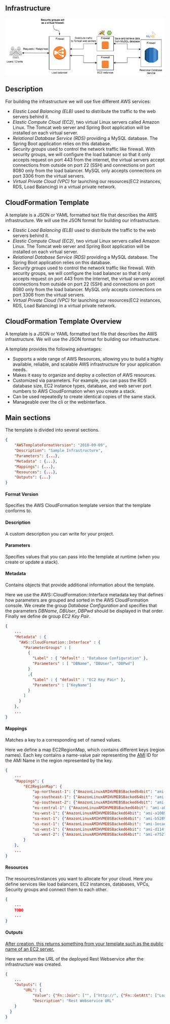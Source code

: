 ## Infrastructure
![simple_mockup](images/simple_overview.png)


## Description
For building the infrastructure we will use five different AWS services:

- *Elastic Load Balancing (ELB)* used to distribute the traffic to the web servers behind it.
- *Elastic Compute Cloud (EC2)*, two virtual Linux servers called Amazon Linux. The Tomcat web server and Spring Boot application will be installed on each virtual server.
- *Relational Database Service (RDS)* providing a MySQL database. The Spring Boot application relies on this database. 
- *Security groups* used to control the network traffic like firewall. With security groups, we will configure the load balancer so that it only accepts request on port 443 from the internet, the virtual servers accept connections from outside on port 22 (SSH) and connections on port 8080 only from the load balancer. MySQL only accepts connections on port 3306 from the virtual servers.
- *Virtual Private Cloud (VPC)* for launching our resources(EC2 instances, RDS, Load Balancing) in a virtual private network.

## CloudFormation Template
A template is a JSON or YAML formatted text file that describes the AWS infrastructure. We will use the JSON format for building our infrastructure.

- *Elastic Load Balancing (ELB)* used to distribute the traffic to the web servers behind it.
- *Elastic Compute Cloud (EC2)*, two virtual Linux servers called Amazon Linux. The Tomcat web server and Spring Boot application will be installed on each virtual server.
- *Relational Database Service (RDS)* providing a MySQL database. The Spring Boot application relies on this database. 
- *Security groups* used to control the network traffic like firewall. With security groups, we will configure the load balancer so that it only accepts request on port 443 from the internet, the virtual servers accept connections from outside on port 22 (SSH) and connections on port 8080 only from the load balancer. MySQL only accepts connections on port 3306 from the virtual servers.
- *Virtual Private Cloud (VPC)* for launching our resources(EC2 instances, RDS, Load Balancing) in a virtual private network.

## CloudFormation Template Overview
A template is a JSON or YAML formatted text file that describes the AWS infrastructure. We will use the JSON format for building our infrastructure.

A template provides the following advantages:

- Supports a wide range of AWS Resources, allowing you to build a highly available, reliable, and scalable AWS infrastructure for your application needs.
- Makes it easy to organize and deploy a collection of AWS resources.
- Customized via parameters. For example, you can pass the RDS database size, EC2 instance types, database, and web server port numbers to AWS CloudFormation when you create a stack.
- Can be used repeatedly to create identical copies of the same stack.
- Manageable over the cli or the webinterface.


## Main sections

The template is divided into several sections.

```json
{
	"AWSTemplateFormatVersion": "2010-09-09",
	"Description": "Sample Infrastructure",
	"Parameters": {...},
	"Metadata" : {...},
	"Mappings": {...},
	"Resources": {...},
	"Outputs": {...}
}
```

#### Format Version
Specifies the AWS CloudFormation template version that the template conforms to.

#### Description
A custom description you can write for your project.

#### Parameters
Specifies values that you can pass into the template at runtime (when you create or update a stack).

#### Metadata
Contains objects that provide additional information about the template. 

Here we use the AWS::CloudFormation::Interface metadata key that defines how parameters are grouped and sorted in the AWS CloudFormation console. We create the group *Database Configuration* and specifies that the parameters  *DBName*, *DBUser*, *DBPwd* should be displayed in that order. Finally we define de group *EC2 Key Pair*.

```json
{
	...
	"Metadata" : {
      "AWS::CloudFormation::Interface" : {
        "ParameterGroups" : [
          {
            "Label" : { "default" : "Database Configuration" },
            "Parameters" : [ "DBName", "DBUser", "DBPwd"]
          }
          ,{
            "Label" : { "default" : "EC2 Key Pair" },
            "Parameters" : ["KeyName"]
          }
        ]
      }
    },
	...
}
```

#### Mappings
Matches a key to a corresponding set of named values.

Here we define a map EC2RegionMap, which contains different keys (region names). Each key contains a name-value pair representing the [AMI](http://docs.aws.amazon.com/AWSEC2/latest/UserGuide/AMIs.html) ID for the AMI Name in the region represented by the key.

```json
{
	...
	"Mappings": {
		"EC2RegionMap": {
			"ap-northeast-1": {"AmazonLinuxAMIHVMEBSBacked64bit": "ami-cbf90ecb"},
			"ap-southeast-1": {"AmazonLinuxAMIHVMEBSBacked64bit": "ami-68d8e93a"},
			"ap-southeast-2": {"AmazonLinuxAMIHVMEBSBacked64bit": "ami-fd9cecc7"},
			"eu-central-1": {"AmazonLinuxAMIHVMEBSBacked64bit": "ami-a8221fb5"},
			"eu-west-1": {"AmazonLinuxAMIHVMEBSBacked64bit": "ami-a10897d6"},
			"sa-east-1": {"AmazonLinuxAMIHVMEBSBacked64bit": "ami-b52890a8"},
			"us-east-1": {"AmazonLinuxAMIHVMEBSBacked64bit": "ami-1ecae776"},
			"us-west-1": {"AmazonLinuxAMIHVMEBSBacked64bit": "ami-d114f295"},
			"us-west-2": {"AmazonLinuxAMIHVMEBSBacked64bit": "ami-e7527ed7"}
		}
	},
	...
}
```

#### Resources
The resources/instances you want to allocate for your cloud. Here you define services like load balancers, EC2 instances, databases, VPCs, Security groups and connect them to each other.

```json
{
	...
	TODO
	...
}
```

#### Outputs
[After creation, this returns something from your template such as the public name of an EC2 server.](http://docs.aws.amazon.com/AWSCloudFormation/latest/UserGuide/outputs-section-structure.html)

Here we return the URL of the deployed Rest Webservice after the infrastructure was created.

```json
{
	...
	"Outputs": {
    	"URL": {
      		"Value": {"Fn::Join": ["", ["http://", {"Fn::GetAtt": ["LoadBalancer", "DNSName"]}, "/hi"]]},
      		"Description": "Rest Webservice URL"
    }
  }
}
```
